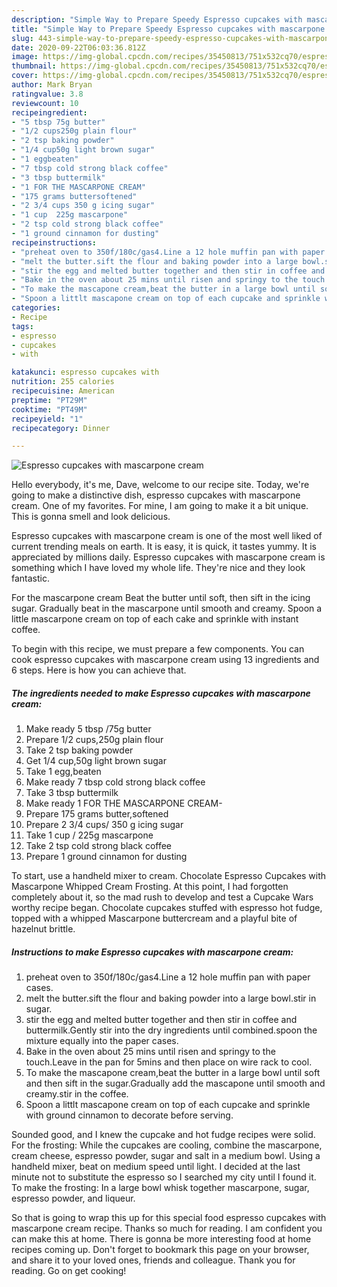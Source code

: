 ```yaml
---
description: "Simple Way to Prepare Speedy Espresso cupcakes with mascarpone cream"
title: "Simple Way to Prepare Speedy Espresso cupcakes with mascarpone cream"
slug: 443-simple-way-to-prepare-speedy-espresso-cupcakes-with-mascarpone-cream
date: 2020-09-22T06:03:36.812Z
image: https://img-global.cpcdn.com/recipes/35450813/751x532cq70/espresso-cupcakes-with-mascarpone-cream-recipe-main-photo.jpg
thumbnail: https://img-global.cpcdn.com/recipes/35450813/751x532cq70/espresso-cupcakes-with-mascarpone-cream-recipe-main-photo.jpg
cover: https://img-global.cpcdn.com/recipes/35450813/751x532cq70/espresso-cupcakes-with-mascarpone-cream-recipe-main-photo.jpg
author: Mark Bryan
ratingvalue: 3.8
reviewcount: 10
recipeingredient:
- "5 tbsp 75g butter"
- "1/2 cups250g plain flour"
- "2 tsp baking powder"
- "1/4 cup50g light brown sugar"
- "1 eggbeaten"
- "7 tbsp cold strong black coffee"
- "3 tbsp buttermilk"
- "1 FOR THE MASCARPONE CREAM"
- "175 grams buttersoftened"
- "2 3/4 cups 350 g icing sugar"
- "1 cup  225g mascarpone"
- "2 tsp cold strong black coffee"
- "1 ground cinnamon for dusting"
recipeinstructions:
- "preheat oven to 350f/180c/gas4.Line a 12 hole muffin pan with paper cases."
- "melt the butter.sift the flour and baking powder into a large bowl.stir in sugar."
- "stir the egg and melted butter together and then stir in coffee and buttermilk.Gently stir into the dry ingredients until combined.spoon the mixture equally into the paper cases."
- "Bake in the oven about 25 mins until risen and springy to the touch.Leave in the pan for 5mins and then place on wire rack to cool."
- "To make the mascapone cream,beat the butter in a large bowl until soft and then sift in the sugar.Gradually add the mascapone until smooth and creamy.stir in the coffee."
- "Spoon a littlt mascapone cream on top of each cupcake and sprinkle with ground cinnamon to decorate before serving."
categories:
- Recipe
tags:
- espresso
- cupcakes
- with

katakunci: espresso cupcakes with 
nutrition: 255 calories
recipecuisine: American
preptime: "PT29M"
cooktime: "PT49M"
recipeyield: "1"
recipecategory: Dinner

---
```



![Espresso cupcakes with mascarpone cream](https://img-global.cpcdn.com/recipes/35450813/751x532cq70/espresso-cupcakes-with-mascarpone-cream-recipe-main-photo.jpg)

Hello everybody, it's me, Dave, welcome to our recipe site. Today, we're going to make a distinctive dish, espresso cupcakes with mascarpone cream. One of my favorites. For mine, I am going to make it a bit unique. This is gonna smell and look delicious.

Espresso cupcakes with mascarpone cream is one of the most well liked of current trending meals on earth. It is easy, it is quick, it tastes yummy. It is appreciated by millions daily. Espresso cupcakes with mascarpone cream is something which I have loved my whole life. They're nice and they look fantastic.

For the mascarpone cream Beat the butter until soft, then sift in the icing sugar. Gradually beat in the mascarpone until smooth and creamy. Spoon a little mascarpone cream on top of each cake and sprinkle with instant coffee.


To begin with this recipe, we must prepare a few components. You can cook espresso cupcakes with mascarpone cream using 13 ingredients and 6 steps. Here is how you can achieve that.

<!--inarticleads1-->

##### The ingredients needed to make Espresso cupcakes with mascarpone cream:

1. Make ready 5 tbsp /75g butter
1. Prepare 1/2 cups,250g plain flour
1. Take 2 tsp baking powder
1. Get 1/4 cup,50g light brown sugar
1. Take 1 egg,beaten
1. Make ready 7 tbsp cold strong black coffee
1. Take 3 tbsp buttermilk
1. Make ready 1 FOR THE MASCARPONE CREAM-
1. Prepare 175 grams butter,softened
1. Prepare 2 3/4 cups/ 350 g icing sugar
1. Take 1 cup / 225g mascarpone
1. Take 2 tsp cold strong black coffee
1. Prepare 1 ground cinnamon for dusting


To start, use a handheld mixer to cream. Chocolate Espresso Cupcakes with Mascarpone Whipped Cream Frosting. At this point, I had forgotten completely about it, so the mad rush to develop and test a Cupcake Wars worthy recipe began. Chocolate cupcakes stuffed with espresso hot fudge, topped with a whipped Mascarpone buttercream and a playful bite of hazelnut brittle. 

<!--inarticleads2-->

##### Instructions to make Espresso cupcakes with mascarpone cream:

1. preheat oven to 350f/180c/gas4.Line a 12 hole muffin pan with paper cases.
1. melt the butter.sift the flour and baking powder into a large bowl.stir in sugar.
1. stir the egg and melted butter together and then stir in coffee and buttermilk.Gently stir into the dry ingredients until combined.spoon the mixture equally into the paper cases.
1. Bake in the oven about 25 mins until risen and springy to the touch.Leave in the pan for 5mins and then place on wire rack to cool.
1. To make the mascapone cream,beat the butter in a large bowl until soft and then sift in the sugar.Gradually add the mascapone until smooth and creamy.stir in the coffee.
1. Spoon a littlt mascapone cream on top of each cupcake and sprinkle with ground cinnamon to decorate before serving.


Sounded good, and I knew the cupcake and hot fudge recipes were solid. For the frosting: While the cupcakes are cooling, combine the mascarpone, cream cheese, espresso powder, sugar and salt in a medium bowl. Using a handheld mixer, beat on medium speed until light. I decided at the last minute not to substitute the espresso so I searched my city until I found it. To make the frosting: In a large bowl whisk together mascarpone, sugar, espresso powder, and liqueur. 

So that is going to wrap this up for this special food espresso cupcakes with mascarpone cream recipe. Thanks so much for reading. I am confident you can make this at home. There is gonna be more interesting food at home recipes coming up. Don't forget to bookmark this page on your browser, and share it to your loved ones, friends and colleague. Thank you for reading. Go on get cooking!
